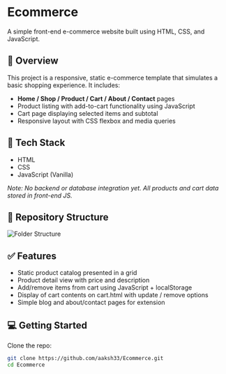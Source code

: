 # Ecommerce

A simple front-end e-commerce website built using HTML, CSS, and JavaScript.

## 🚀 Overview

This project is a responsive, static e-commerce template that simulates a basic shopping experience. It includes:

- **Home / Shop / Product / Cart / About / Contact** pages  
- Product listing with add-to-cart functionality using JavaScript  
- Cart page displaying selected items and subtotal  
- Responsive layout with CSS flexbox and media queries  

## 📂 Tech Stack

- HTML  
- CSS  
- JavaScript (Vanilla)

_Note: No backend or database integration yet. All products and cart data stored in front-end JS._

## 📁 Repository Structure
![Folder Structure](https://user-images.githubusercontent.com/96173888/263891099-0ea8be63-4b0b-42f6-bf97-5b5f8b3e4b77.png)


## ✅ Features

- Static product catalog presented in a grid  
- Product detail view with price and description  
- Add/remove items from cart using JavaScript + localStorage  
- Display of cart contents on cart.html with update / remove options  
- Simple blog and about/contact pages for extension

## 💻 Getting Started

Clone the repo:

```bash
git clone https://github.com/aaksh33/Ecommerce.git
cd Ecommerce

 
 
